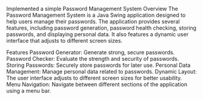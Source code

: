 Implemented a simple Password Management System
Overview
The Password Management System is a Java Swing application designed to help users manage their passwords. The application provides several features, including password generation, password health checking, storing passwords, and displaying personal data. It also features a dynamic user interface that adjusts to different screen sizes.

Features
Password Generator: Generate strong, secure passwords.
Password Checker: Evaluate the strength and security of passwords.
Storing Passwords: Securely store passwords for later use.
Personal Data Management: Manage personal data related to passwords.
Dynamic Layout: The user interface adjusts to different screen sizes for better usability.
Menu Navigation: Navigate between different sections of the application using a menu bar.
